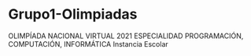 # Grupo1-Olimpiadas
OLIMPÍADA NACIONAL VIRTUAL 2021 ESPECIALIDAD PROGRAMACIÓN, COMPUTACIÓN, INFORMÁTICA Instancia Escolar
